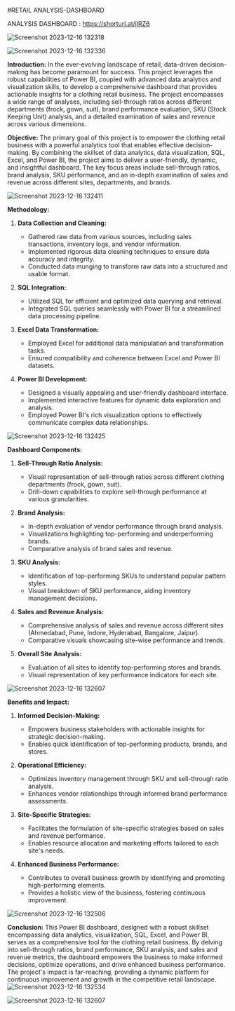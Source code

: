 #RETAIL ANALYSIS-DASHBOARD


ANALYSIS DASHBOARD : https://shorturl.at/jlRZ6



![Screenshot 2023-12-16 132318](https://github.com/harpalsinhjhala13/ANALYSIS-DASHBOARD/assets/141703984/1889b640-5947-453b-84c9-44756b4a5f00)








![Screenshot 2023-12-16 132336](https://github.com/harpalsinhjhala13/ANALYSIS-DASHBOARD/assets/141703984/c731f685-132d-4c9d-b839-5d1103ed84d9)









****Introduction:****
In the ever-evolving landscape of retail, data-driven decision-making has become paramount for success. This project leverages the robust capabilities of Power BI, coupled with advanced data analytics and visualization skills, to develop a comprehensive dashboard that provides actionable insights for a clothing retail business. The project encompasses a wide range of analyses, including sell-through ratios across different departments (frock, gown, suit), brand performance evaluation, SKU (Stock Keeping Unit) analysis, and a detailed examination of sales and revenue across various dimensions.

****Objective:****
The primary goal of this project is to empower the clothing retail business with a powerful analytics tool that enables effective decision-making. By combining the skillset of data analytics, data visualization, SQL, Excel, and Power BI, the project aims to deliver a user-friendly, dynamic, and insightful dashboard. The key focus areas include sell-through ratios, brand analysis, SKU performance, and an in-depth examination of sales and revenue across different sites, departments, and brands.



![Screenshot 2023-12-16 132411](https://github.com/harpalsinhjhala13/ANALYSIS-DASHBOARD/assets/141703984/cdf71b15-2b30-4768-809e-b0ecb06b2294)






****Methodology:****
1. ****Data Collection and Cleaning:****
   - Gathered raw data from various sources, including sales transactions, inventory logs, and vendor information.
   - Implemented rigorous data cleaning techniques to ensure data accuracy and integrity.
   - Conducted data munging to transform raw data into a structured and usable format.

2. ****SQL Integration:****
   - Utilized SQL for efficient and optimized data querying and retrieval.
   - Integrated SQL queries seamlessly with Power BI for a streamlined data processing pipeline.

3. **Excel Data Transformation:**
   - Employed Excel for additional data manipulation and transformation tasks.
   - Ensured compatibility and coherence between Excel and Power BI datasets.

4. **Power BI Development:**
   - Designed a visually appealing and user-friendly dashboard interface.
   - Implemented interactive features for dynamic data exploration and analysis.
   - Employed Power BI's rich visualization options to effectively communicate complex data relationships.



![Screenshot 2023-12-16 132425](https://github.com/harpalsinhjhala13/ANALYSIS-DASHBOARD/assets/141703984/f439901e-5a19-432c-b578-4a6221d4383e)






**Dashboard Components:**
1. **Sell-Through Ratio Analysis:**
   - Visual representation of sell-through ratios across different clothing departments (frock, gown, suit).
   - Drill-down capabilities to explore sell-through performance at various granularities.

2. **Brand Analysis:**
   - In-depth evaluation of vendor performance through brand analysis.
   - Visualizations highlighting top-performing and underperforming brands.
   - Comparative analysis of brand sales and revenue.

3. **SKU Analysis:**
   - Identification of top-performing SKUs to understand popular pattern styles.
   - Visual breakdown of SKU performance, aiding inventory management decisions.

4. **Sales and Revenue Analysis:**
   - Comprehensive analysis of sales and revenue across different sites (Ahmedabad, Pune, Indore, Hyderabad, Bangalore, Jaipur).
   - Comparative visuals showcasing site-wise performance and trends.

5. **Overall Site Analysis:**
   - Evaluation of all sites to identify top-performing stores and brands.
   - Visual representation of key performance indicators for each site.




![Screenshot 2023-12-16 132607](https://github.com/harpalsinhjhala13/ANALYSIS-DASHBOARD/assets/141703984/c45d5b19-2698-4202-8fd0-002517fefe8c)





**Benefits and Impact:**
1. **Informed Decision-Making:**
   - Empowers business stakeholders with actionable insights for strategic decision-making.
   - Enables quick identification of top-performing products, brands, and stores.

2. **Operational Efficiency:**
   - Optimizes inventory management through SKU and sell-through ratio analysis.
   - Enhances vendor relationships through informed brand performance assessments.

3. **Site-Specific Strategies:**
   - Facilitates the formulation of site-specific strategies based on sales and revenue performance.
   - Enables resource allocation and marketing efforts tailored to each site's needs.

4. **Enhanced Business Performance:**
   - Contributes to overall business growth by identifying and promoting high-performing elements.
   - Provides a holistic view of the business, fostering continuous improvement.



![Screenshot 2023-12-16 132506](https://github.com/harpalsinhjhala13/ANALYSIS-DASHBOARD/assets/141703984/1f08ceac-d1d8-49af-9244-36933b5e25b7)




**Conclusion:**
This Power BI dashboard, designed with a robust skillset encompassing data analytics, visualization, SQL, Excel, and Power BI, serves as a comprehensive tool for the clothing retail business. By delving into sell-through ratios, brand performance, SKU analysis, and sales and revenue metrics, the dashboard empowers the business to make informed decisions, optimize operations, and drive enhanced business performance. The project's impact is far-reaching, providing a dynamic platform for continuous improvement and growth in the competitive retail landscape.
![Screenshot 2023-12-16 132534](https://github.com/harpalsinhjhala13/ANALYSIS-DASHBOARD/assets/141703984/581576d3-a34e-492e-804c-276dc8c7bb80)




![Screenshot 2023-12-16 132607](https://github.com/harpalsinhjhala13/ANALYSIS-DASHBOARD/assets/141703984/848f3717-fde5-4306-833a-9c7091b0eac9)

